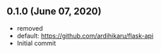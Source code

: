 ## 0.1.0 (June 07, 2020)
  - removed
  - default: https://github.com/ardihikaru/flask-api
  - Initial commit


